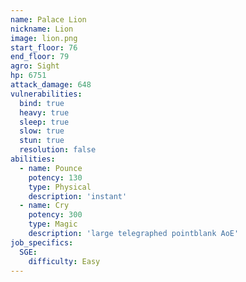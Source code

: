 ```yaml
---
name: Palace Lion
nickname: Lion
image: lion.png
start_floor: 76
end_floor: 79
agro: Sight
hp: 6751
attack_damage: 648
vulnerabilities:
  bind: true
  heavy: true
  sleep: true
  slow: true
  stun: true
  resolution: false
abilities:
  - name: Pounce
    potency: 130
    type: Physical
    description: 'instant'
  - name: Cry
    potency: 300
    type: Magic
    description: 'large telegraphed pointblank AoE'
job_specifics:
  SGE:
    difficulty: Easy
---
```

